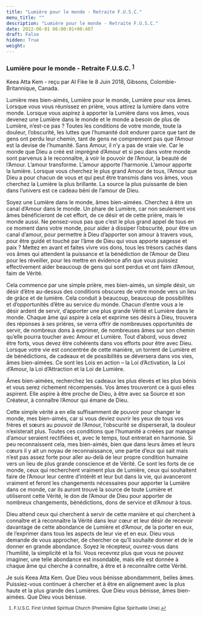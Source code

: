 ```yaml
---
title: "Lumière pour le monde - Retraite F.U.S.C."
menu_title: ""
description: "Lumière pour le monde - Retraite F.U.S.C."
date: 2022-06-01 06:00:01+00:407
draft: False
hidden: True
weight:
---
```

### Lumière pour le monde - Retraite F.U.S.C. <sup id=”a1”>[1](#f1)</sup>

Keea Atta Kem - reçu par Al Fike le 8 Juin 2018, Gibsons, Colombie-Britannique, Canada.

Lumière mes bien-aimés, Lumière pour le monde, Lumière pour vos âmes. Lorsque vous vous réunissez en prière, vous attirez la lumière dans votre monde. Lorsque vous aspirez à apporter la Lumière dans vos âmes, vous devenez une Lumière dans le monde et le monde a besoin de plus de Lumière, n’est-ce pas ? Toutes les conditions de votre monde, toute la douleur, l’obscurité, les luttes que l’humanité doit endurer parce que tant de gens ont perdu leur chemin, tant de gens ne comprennent pas que l’Amour est la devise de l’humanité. Sans Amour, il n’y a pas de vraie vie. Car le monde que Dieu a créé est imprégné d’Amour et si peu dans votre monde sont parvenus à le reconnaître, à voir le pouvoir de l’Amour, la beauté de l’Amour. L’amour transforme. L’amour apporte l’harmonie. L’amour apporte la lumière. Lorsque vous cherchez le plus grand Amour de tous, l’Amour que Dieu a pour chacun de vous et qui peut être transmis dans vos âmes, vous cherchez la Lumière la plus brillante. La source la plus puissante de bien dans l’univers est ce cadeau béni de l’amour de Dieu.

Soyez une Lumière dans le monde, âmes bien-aimées. Cherchez à être un canal d’Amour dans le monde. Un phare de Lumière, car non seulement vos âmes bénéficieront de cet effort, de ce désir et de cette prière, mais le monde aussi. Ne pensez-vous pas que c’est le plus grand appel de tous en ce moment dans votre monde, pour aider à dissiper l’obscurité, pour être un canal d’amour, pour permettre à Dieu d’apporter son amour à travers vous, pour être guidé et touché par l’âme de Dieu qui vous apporte sagesse et paix ? Mettez en avant et faites vivre vos dons, tous les trésors cachés dans vos âmes qui attendent la puissance et la bénédiction de l’Amour de Dieu pour les réveiller, pour les mettre en évidence afin que vous puissiez effectivement aider beaucoup de gens qui sont perdus et ont faim d’Amour, faim de Vérité.

Cela commence par une simple prière, mes bien-aimés, un simple désir, un désir d’être au-dessus des conditions obscures de votre monde vers un lieu de grâce et de lumière. Cela conduit à beaucoup, beaucoup de possibilités et d’opportunités d’être au service du monde. Chacun d’entre vous a le désir ardent de servir, d’apporter une plus grande Vérité et Lumière dans le monde. Chaque âme qui aspire à cela et exprime ses désirs à Dieu, trouvera des réponses à ses prières, se verra offrir de nombreuses opportunités de servir, de nombreux dons à exprimer, de nombreuses âmes sur son chemin qu’elle pourra toucher avec Amour et Lumière. Tout d’abord, vous devez être forts, vous devez être cohérents dans vos efforts pour être avec Dieu. Lorsque votre vie est concentrée de cette manière, un torrent de Lumière et de bénédictions, de cadeaux et de possibilités se déversera dans vos vies, âmes bien-aimées. Ce sont les Lois en action – la Loi d’Activation, la Loi d’Amour, la Loi d’Attraction et la Loi de Lumière.

Âmes bien-aimées, recherchez les cadeaux les plus élevés et les plus bénis et vous serez richement récompensés. Vos âmes trouveront ce à quoi elles aspirent. Elle aspire à être proche de Dieu, à être avec sa Source et son Créateur, à connaître l’Amour qui émane de Dieu.

Cette simple vérité a en elle suffisamment de pouvoir pour changer le monde, mes bien-aimés, car si vous deviez ouvrir les yeux de tous vos frères et sœurs au pouvoir de l’Amour, l’obscurité se disperserait, la douleur n’existerait plus. Toutes ces conditions que l’humanité a créées par manque d’amour seraient rectifiées et, avec le temps, tout entrerait en harmonie. Si peu reconnaissent cela, mes bien-aimés, bien que dans leurs âmes et leurs cœurs il y ait un noyau de reconnaissance, une partie d’eux qui sait mais n’est pas assez forte pour aller au-delà de leur propre condition humaine vers un lieu de plus grande conscience et de Vérité. Ce sont les forts de ce monde, ceux qui recherchent vraiment plus de Lumière, ceux qui souhaitent faire de l’Amour leur centre d’intérêt et leur but dans la vie, qui avanceront vraiment et feront les changements nécessaires pour apporter la Lumière dans ce monde, car ils auront trouvé la source de toute Lumière et utiliseront cette Vérité, le don de l’Amour de Dieu pour apporter de nombreux changements, bénédictions, dons de service et d’Amour à tous.

Dieu attend ceux qui cherchent à servir de cette manière et qui cherchent à connaître et à reconnaître la Vérité dans leur cœur et leur désir de recevoir davantage de cette abondance de Lumière et d’Amour, de la porter en eux, de l’exprimer dans tous les aspects de leur vie et en eux. Dieu vous demande de vous approcher, de chercher ce qu’Il souhaite donner et de le donner en grande abondance. Soyez le récepteur, ouvrez-vous dans l’humilité, la simplicité et la foi. Vous recevrez plus que vous ne pouvez imaginer, une telle abondance est insondable, mais elle est donnée à chaque âme qui cherche à connaître, à être et à reconnaître cette Vérité.

Je suis Keea Atta Kem. Que Dieu vous bénisse abondamment, belles âmes. Puissiez-vous continuer à chercher et à être en alignement avec la plus haute et la plus grande des Lumières. Que Dieu vous bénisse, âmes bien-aimées. Que Dieu vous bénisse.
<small>

1. <large id=”f1”> F.U.S.C. First United Spiritual Church (Première Église Spirituelle Unie).[↩](#a1)
